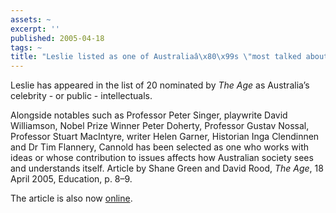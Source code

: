 ```yaml
---
assets: ~
excerpt: ''
published: 2005-04-18
tags: ~
title: "Leslie listed as one of Australiaâ\x80\x99s \"most talked about brains\""
---
```

Leslie has appeared in the list of 20 nominated by *The Age* as Australia’s celebrity - or public - intellectuals.

Alongside notables such as Professor Peter Singer, playwrite David Williamson, Nobel Prize Winner Peter Doherty, Professor Gustav Nossal, Professor Stuart MacIntyre, writer Helen Garner, Historian Inga Clendinnen and Dr Tim Flannery, Cannold has been selected as one who works with ideas or whose contribution to issues affects how Australian society sees and understands itself. Article by Shane Green and David Rood, *The Age*, 18 April 2005, Education, p. 8–9.

The article is also now [online](http://www.theage.com.au/news/Education-News/Brainpower/2005/04/18/1113676693627.html).